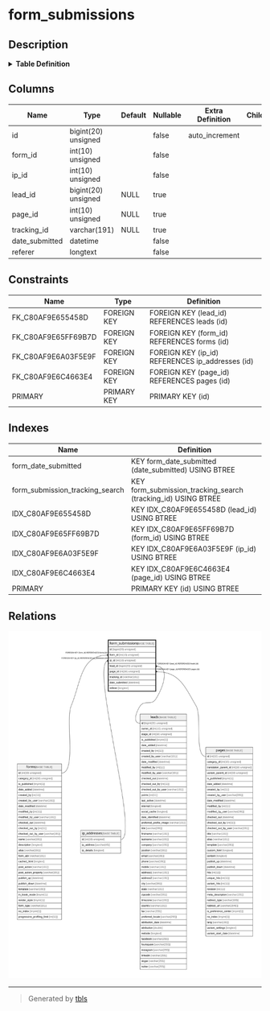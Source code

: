 # form_submissions

## Description

<details>
<summary><strong>Table Definition</strong></summary>

```sql
CREATE TABLE `form_submissions` (
  `id` bigint(20) unsigned NOT NULL AUTO_INCREMENT,
  `form_id` int(10) unsigned NOT NULL,
  `ip_id` int(10) unsigned NOT NULL,
  `lead_id` bigint(20) unsigned DEFAULT NULL,
  `page_id` int(10) unsigned DEFAULT NULL,
  `tracking_id` varchar(191) COLLATE utf8mb4_unicode_ci DEFAULT NULL,
  `date_submitted` datetime NOT NULL,
  `referer` longtext COLLATE utf8mb4_unicode_ci NOT NULL,
  PRIMARY KEY (`id`),
  KEY `IDX_C80AF9E65FF69B7D` (`form_id`),
  KEY `IDX_C80AF9E6A03F5E9F` (`ip_id`),
  KEY `IDX_C80AF9E655458D` (`lead_id`),
  KEY `IDX_C80AF9E6C4663E4` (`page_id`),
  KEY `form_submission_tracking_search` (`tracking_id`),
  KEY `form_date_submitted` (`date_submitted`),
  CONSTRAINT `FK_C80AF9E655458D` FOREIGN KEY (`lead_id`) REFERENCES `leads` (`id`) ON DELETE SET NULL,
  CONSTRAINT `FK_C80AF9E65FF69B7D` FOREIGN KEY (`form_id`) REFERENCES `forms` (`id`) ON DELETE CASCADE,
  CONSTRAINT `FK_C80AF9E6A03F5E9F` FOREIGN KEY (`ip_id`) REFERENCES `ip_addresses` (`id`),
  CONSTRAINT `FK_C80AF9E6C4663E4` FOREIGN KEY (`page_id`) REFERENCES `pages` (`id`) ON DELETE SET NULL
) ENGINE=InnoDB DEFAULT CHARSET=utf8mb4 COLLATE=utf8mb4_unicode_ci ROW_FORMAT=DYNAMIC
```

</details>

## Columns

| Name | Type | Default | Nullable | Extra Definition | Children | Parents | Comment |
| ---- | ---- | ------- | -------- | --------------- | -------- | ------- | ------- |
| id | bigint(20) unsigned |  | false | auto_increment |  |  |  |
| form_id | int(10) unsigned |  | false |  |  | [forms](forms.md) |  |
| ip_id | int(10) unsigned |  | false |  |  | [ip_addresses](ip_addresses.md) |  |
| lead_id | bigint(20) unsigned | NULL | true |  |  | [leads](leads.md) |  |
| page_id | int(10) unsigned | NULL | true |  |  | [pages](pages.md) |  |
| tracking_id | varchar(191) | NULL | true |  |  |  |  |
| date_submitted | datetime |  | false |  |  |  |  |
| referer | longtext |  | false |  |  |  |  |

## Constraints

| Name | Type | Definition |
| ---- | ---- | ---------- |
| FK_C80AF9E655458D | FOREIGN KEY | FOREIGN KEY (lead_id) REFERENCES leads (id) |
| FK_C80AF9E65FF69B7D | FOREIGN KEY | FOREIGN KEY (form_id) REFERENCES forms (id) |
| FK_C80AF9E6A03F5E9F | FOREIGN KEY | FOREIGN KEY (ip_id) REFERENCES ip_addresses (id) |
| FK_C80AF9E6C4663E4 | FOREIGN KEY | FOREIGN KEY (page_id) REFERENCES pages (id) |
| PRIMARY | PRIMARY KEY | PRIMARY KEY (id) |

## Indexes

| Name | Definition |
| ---- | ---------- |
| form_date_submitted | KEY form_date_submitted (date_submitted) USING BTREE |
| form_submission_tracking_search | KEY form_submission_tracking_search (tracking_id) USING BTREE |
| IDX_C80AF9E655458D | KEY IDX_C80AF9E655458D (lead_id) USING BTREE |
| IDX_C80AF9E65FF69B7D | KEY IDX_C80AF9E65FF69B7D (form_id) USING BTREE |
| IDX_C80AF9E6A03F5E9F | KEY IDX_C80AF9E6A03F5E9F (ip_id) USING BTREE |
| IDX_C80AF9E6C4663E4 | KEY IDX_C80AF9E6C4663E4 (page_id) USING BTREE |
| PRIMARY | PRIMARY KEY (id) USING BTREE |

## Relations

![er](form_submissions.svg)

---

> Generated by [tbls](https://github.com/k1LoW/tbls)
